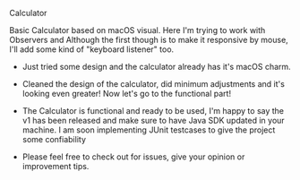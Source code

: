 Calculator

Basic Calculator based on macOS visual. Here I'm trying to work with Observers and Although the first though is to make it responsive by mouse, I'll add some kind of "keyboard listener" too.

* Just tried some design and the calculator already has it's macOS charm.

* Cleaned the design of the calculator, did minimum adjustments and it's looking even greater! Now let's go to the functional part!

* The Calculator is functional and ready to be used, I'm happy to say the v1 has been released and make sure to have Java SDK updated in your machine. I am soon implementing JUnit testcases to give the project some confiability

* Please feel free to check out for issues, give your opinion or improvement tips.
